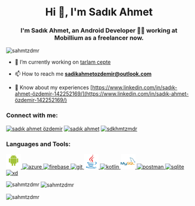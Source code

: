 <h1 align="center">Hi 👋, I'm Sadık Ahmet</h1>
<h3 align="center">I'm Sadık Ahmet, an Android Developer 👨‍💻 working at Mobillium as a freelancer now.</h3>

<p align="left"> <img src="https://komarev.com/ghpvc/?username=sahmtzdmr&label=Profile%20views&color=0e75b6&style=flat" alt="sahmtzdmr" /> </p>

- 🔭 I’m currently working on [tarlam cepte](https://play.google.com/store/apps/details?id=com.turktraktor.tarlamcepte&hl=tr&gl=US&pli=1)

- 📫 How to reach me **sadikahmetozdemir@outlook.com**

- 📄 Know about my experiences [https://www.linkedin.com/in/sadık-ahmet-özdemir-142252169/](https://www.linkedin.com/in/sadık-ahmet-özdemir-142252169/)

<h3 align="left">Connect with me:</h3>
<p align="left">
<a href="https://linkedin.com/in/sadık ahmet özdemir" target="blank"><img align="center" src="https://raw.githubusercontent.com/rahuldkjain/github-profile-readme-generator/master/src/images/icons/Social/linked-in-alt.svg" alt="sadık ahmet özdemir" height="30" width="40" /></a>
<a href="https://stackoverflow.com/users/sadık ahmet" target="blank"><img align="center" src="https://raw.githubusercontent.com/rahuldkjain/github-profile-readme-generator/master/src/images/icons/Social/stack-overflow.svg" alt="sadık ahmet" height="30" width="40" /></a>
<a href="https://instagram.com/sdkhmtzmdr" target="blank"><img align="center" src="https://raw.githubusercontent.com/rahuldkjain/github-profile-readme-generator/master/src/images/icons/Social/instagram.svg" alt="sdkhmtzmdr" height="30" width="40" /></a>
</p>

<h3 align="left">Languages and Tools:</h3>
<p align="left"> <a href="https://developer.android.com" target="_blank" rel="noreferrer"> <img src="https://raw.githubusercontent.com/devicons/devicon/master/icons/android/android-original-wordmark.svg" alt="android" width="40" height="40"/> </a> <a href="https://azure.microsoft.com/en-in/" target="_blank" rel="noreferrer"> <img src="https://www.vectorlogo.zone/logos/microsoft_azure/microsoft_azure-icon.svg" alt="azure" width="40" height="40"/> </a> <a href="https://firebase.google.com/" target="_blank" rel="noreferrer"> <img src="https://www.vectorlogo.zone/logos/firebase/firebase-icon.svg" alt="firebase" width="40" height="40"/> </a> <a href="https://git-scm.com/" target="_blank" rel="noreferrer"> <img src="https://www.vectorlogo.zone/logos/git-scm/git-scm-icon.svg" alt="git" width="40" height="40"/> </a> <a href="https://www.java.com" target="_blank" rel="noreferrer"> <img src="https://raw.githubusercontent.com/devicons/devicon/master/icons/java/java-original.svg" alt="java" width="40" height="40"/> </a> <a href="https://kotlinlang.org" target="_blank" rel="noreferrer"> <img src="https://www.vectorlogo.zone/logos/kotlinlang/kotlinlang-icon.svg" alt="kotlin" width="40" height="40"/> </a> <a href="https://www.mysql.com/" target="_blank" rel="noreferrer"> <img src="https://raw.githubusercontent.com/devicons/devicon/master/icons/mysql/mysql-original-wordmark.svg" alt="mysql" width="40" height="40"/> </a> <a href="https://postman.com" target="_blank" rel="noreferrer"> <img src="https://www.vectorlogo.zone/logos/getpostman/getpostman-icon.svg" alt="postman" width="40" height="40"/> </a> <a href="https://www.sqlite.org/" target="_blank" rel="noreferrer"> <img src="https://www.vectorlogo.zone/logos/sqlite/sqlite-icon.svg" alt="sqlite" width="40" height="40"/> </a> <a href="https://www.adobe.com/products/xd.html" target="_blank" rel="noreferrer"> <img src="https://cdn.worldvectorlogo.com/logos/adobe-xd.svg" alt="xd" width="40" height="40"/> </a> </p>

<p><img align="left" src="https://github-readme-stats.vercel.app/api/top-langs?username=sahmtzdmr&show_icons=true&locale=en&layout=compact" alt="sahmtzdmr" /></p>

<p>&nbsp;<img align="center" src="https://github-readme-stats.vercel.app/api?username=sahmtzdmr&show_icons=true&locale=en" alt="sahmtzdmr" /></p>

<p><img align="center" src="https://github-readme-streak-stats.herokuapp.com/?user=sahmtzdmr&" alt="sahmtzdmr" /></p>
